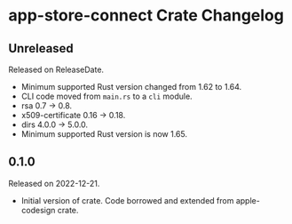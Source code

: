# app-store-connect Crate Changelog

<!-- next-header -->

## Unreleased

Released on ReleaseDate.

* Minimum supported Rust version changed from 1.62 to 1.64.
* CLI code moved from `main.rs` to a `cli` module.
* rsa 0.7 -> 0.8.
* x509-certificate 0.16 -> 0.18.
* dirs 4.0.0 -> 5.0.0.
* Minimum supported Rust version is now 1.65.

## 0.1.0

Released on 2022-12-21.

* Initial version of crate. Code borrowed and extended from apple-codesign crate.
